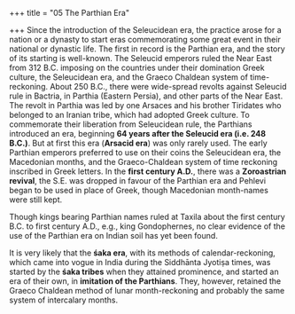 +++
title = "05 The Parthian Era"

+++
Since the introduction of the Seleucidean era, the practice arose for a nation or a dynasty to start eras commemorating some great event in their national or dynastic life. The first in record is the Parthian era, and the story of its starting is well-known. The Seleucid emperors ruled the Near East from 312 B.C. imposing on the countries under their domination Greek culture, the Seleucidean era, and the Graeco Chaldean system of time-reckoning. About 250 B.C., there were wide-spread revolts against Seleucid rule in Bactria, in Parthia (Eastern Persia), and other parts of the Near East. The revolt in Parthia was led by one Arsaces and his brother Tiridates who belonged to an Iranian tribe, which had adopted Greek culture. To commemorate their liberation from Seleucidean rule, the Parthians introduced an era, beginning **64 years after the Seleucid era (i.e. 248 B.C.)**. But at first this era (**Arsacid era**) was only rarely used. The early Parthian emperors preferred to use on their coins the Seleucidean era, the Macedonian months, and the Graeco-Chaldean system of time reckoning inscribed in Greek letters. In the **first century A.D.**, there was a **Zoroastrian revival**, the S.E. was dropped in favour of the Parthian era and Pehlevi began to be used in place of Greek, though Macedonian month-names were still kept. 

Though kings bearing Parthian names ruled at Taxila about the first century B.C. to first century A.D., e.g., king Gondophernes, no clear evidence of the use of the Parthian era on Indian soil has yet been found. 

It is very likely that the **śaka era**, with its methods of calendar-reckoning, which came into vogue in India during the Siddhānta Jyotiṣa times, was started by the **śaka tribes** when they attained prominence, and started an era of their own, in **imitation of the Parthians**. They, however, retained the Graeco Chaldean method of lunar month-reckoning and probably the same system of intercalary months.

